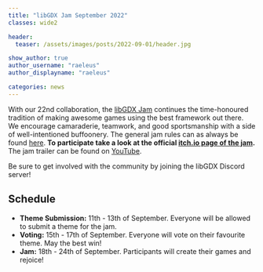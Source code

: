 ```yaml
---
title: "libGDX Jam September 2022"
classes: wide2

header:
  teaser: /assets/images/posts/2022-09-01/header.jpg

show_author: true
author_username: "raeleus"
author_displayname: "raeleus"

categories: news
---
```


With our 22nd collaboration, the [libGDX Jam](/community/jams/) continues the time-honoured tradition of making awesome games using the best framework out there. We encourage camaraderie, teamwork, and good sportsmanship with a side of well-intentioned buffoonery. The general jam rules can as always be found [here](/community/jams/#rules). **To participate take a look at the official [itch.io page of the jam](https://itch.io/jam/libgdx-jam-22).** The jam trailer can be found on [YouTube](https://www.youtube.com/watch?v=HNchS56ByWU).

Be sure to get involved with the community by joining the libGDX Discord server!

## Schedule
<!--_The theme is yet to be determined._-->
<!--The theme is **Post Apocalyptic**. Good luck everybody!-->

- **Theme Submission:** 11th - 13th of September. Everyone will be allowed to submit a theme for the jam.
- **Voting:** 15th - 17th of September.  Everyone will vote on their favourite theme. May the best win!
- **Jam:** 18th - 24th of September. Participants will create their games and rejoice!

<!--## Submissions
The libGDX Jam June 2022 is now over! We hope everyone had a lot of fun and are proud to present the [15 submissions](https://itch.io/jam/libgdx-jam-21/entries). Don't forget to check out our [live-stream playthrough](https://www.youtube.com/watch?v=CEamuhDWML8) of all the games.-->
